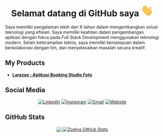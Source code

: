 <h1 align='center'>Selamat datang di GitHub saya <img src="https://raw.githubusercontent.com/hafiizh10/hafiizh10/main/wave.gif" width="40px" height="40px" /></h1>
Saya memiliki pengalaman lebih dari 6 tahun dalam mengembangkan solusi teknologi yang efisien. Saya memiliki keahlian dalam pengembangan aplikasi dengan fokus pada Full Stack Development menggunakan teknologi modern. Selain keterampilan teknis, saya memiliki kemampuan dalam berkolaborasi dengan tim, dan menyelesaikan masalah secara kreatif.

## My Products
<ul>
 <li><a href="https://zoelva.my.id/portfolio/aplikasi-booking-studio-foto-booking-self-photo-booking-foto-wedding-dan-undangan-digital-45594"><b>Larazoe : Aplikasi Booking Studio Foto</b></a></li>
</ul>

## Social Media
<div align='center'>

[![LinkedIn](https://custom-icon-badges.demolab.com/badge/LinkedIn-0A66C2?logo=linkedin-white&logoColor=fff)](https://www.linkedin.com/in/zoelva/)
[![Instagram](https://img.shields.io/badge/-Instagram-E4405F?style=flat&labelColor=E4405F&logo=instagram&logoColor=white)](https://www.instagram.com/zoel.va/)
[![Gmail](https://img.shields.io/badge/-Gmail-D14836?style=flat&labelColor=D14836&logo=gmail&logoColor=white)](mailto:hafiizh10@gmail.com)
[![Website](https://img.shields.io/badge/-Website-000000?style=flat&labelColor=000000&logo=About.me&logoColor=white)](https://zoelva.my.id/)

</div>

## GitHub Stats
<div align='center'>
<a href="#">
  <img align="center" src="https://github-readme-stats.vercel.app/api/top-langs/?username=hafiizh10&hide=&title_color=ffffff&text_color=c9cacc&icon_color=2bbc8a&bg_color=1d1f21&langs_count=3" />
</a>
<a href="#">
  <img align="center" src="https://github-readme-stats.vercel.app/api?username=hafiizh10&show_icons=true&line_height=27&count_private=true&title_color=ffffff&text_color=c9cacc&icon_color=2bbc8a&bg_color=1d1f21" alt="Zoelva GitHub Stats" />
</a>
</div>
<!-- GitHub profile inspired by MartinHeinz  -->
